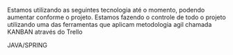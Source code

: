 Estamos utilizando as seguintes tecnologia até o momento, podendo aumentar conforme o projeto.
Estamos fazendo o controle de todo o projeto utilizando uma das ferramentas que aplicam metodologia agil chamada KANBAN através do Trello

JAVA/SPRING
